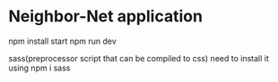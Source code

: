 # Neighbor-Net application
npm install start
npm run dev

sass(preprocessor script that can be compiled to css)
need to install it using
npm i sass